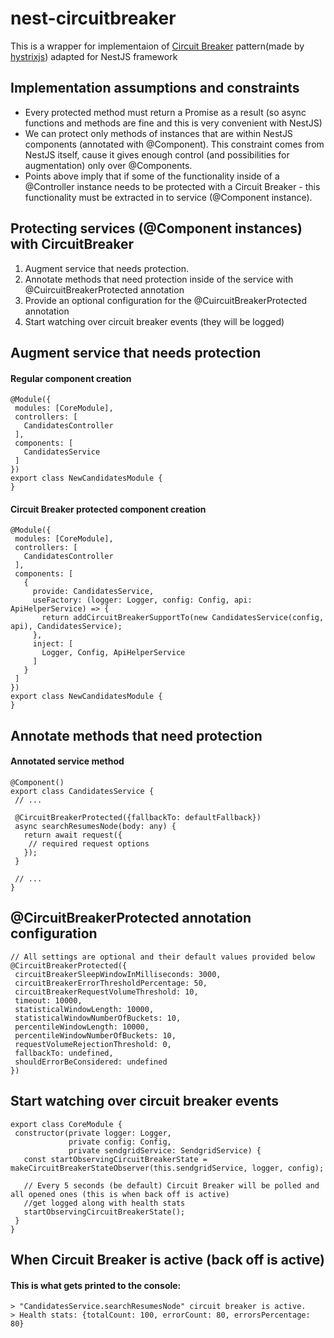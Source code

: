 # nest-circuitbreaker

This is a wrapper for implementaion of [Circuit Breaker][wiki] pattern(made by [hystrixjs][hystrix]) adapted
for NestJS framework

## Implementation assumptions and constraints

* Every protected method must return a Promise as a result (so async functions and methods are fine 
and this is very convenient with NestJS)
* We can protect only methods of instances that are within NestJS components (annotated with @Component).
This constraint comes from NestJS itself, cause it gives enough control (and possibilities for augmentation)
only over @Components.
* Points above imply that if some of the functionality inside of a @Controller instance needs to be protected
with a Circuit Breaker - this functionality must be extracted in to service (@Component instance).

## Protecting services (@Component instances) with CircuitBreaker

1. Augment service that needs protection.
1. Annotate methods that need protection inside of the service with @CuircuitBreakerProtected annotation
1. Provide an optional configuration for the @CuircuitBreakerProtected annotation
1. Start watching over circuit breaker events (they will be logged)

## Augment service that needs protection
#### Regular component creation
```
@Module({
 modules: [CoreModule],
 controllers: [
   CandidatesController
 ],
 components: [
   CandidatesService
 ]
})
export class NewCandidatesModule {
}
```
#### Circuit Breaker protected component creation

```
@Module({
 modules: [CoreModule],
 controllers: [
   CandidatesController
 ],
 components: [
   {
     provide: CandidatesService,
     useFactory: (logger: Logger, config: Config, api: ApiHelperService) => {
       return addCircuitBreakerSupportTo(new CandidatesService(config, api), CandidatesService);
     },
     inject: [
       Logger, Config, ApiHelperService
     ]
   }
 ]
})
export class NewCandidatesModule {
}
```

## Annotate methods that need protection
#### Annotated service method
```
@Component()
export class CandidatesService {
 // ... 

 @CircuitBreakerProtected({fallbackTo: defaultFallback})
 async searchResumesNode(body: any) {
   return await request({
	// required request options
   });
 }

 // ...
}
```

## @CircuitBreakerProtected annotation configuration
```
// All settings are optional and their default values provided below
@CircuitBreakerProtected({
 circuitBreakerSleepWindowInMilliseconds: 3000,
 circuitBreakerErrorThresholdPercentage: 50,
 circuitBreakerRequestVolumeThreshold: 10,
 timeout: 10000,
 statisticalWindowLength: 10000,
 statisticalWindowNumberOfBuckets: 10,
 percentileWindowLength: 10000,
 percentileWindowNumberOfBuckets: 10,
 requestVolumeRejectionThreshold: 0,
 fallbackTo: undefined,
 shouldErrorBeConsidered: undefined
})
```

## Start watching over circuit breaker events
``` 
export class CoreModule {
 constructor(private logger: Logger,
             private config: Config,
             private sendgridService: SendgridService) {
   const startObservingCircuitBreakerState = makeCircuitBreakerStateObserver(this.sendgridService, logger, config);
   
   // Every 5 seconds (be default) Circuit Breaker will be polled and all opened ones (this is when back off is active)
   //get logged along with health stats
   startObservingCircuitBreakerState();
 }
}
```

## When Circuit Breaker is active (back off is active)
#### This is what gets printed to the console:
```
> "CandidatesService.searchResumesNode" circuit breaker is active.
> Health stats: {totalCount: 100, errorCount: 80, errorsPercentage: 80}
```

[wiki]: https://en.wikipedia.org/wiki/Circuit_breaker_design_pattern
[hystrix]: https://www.npmjs.com/package/hystrixjs
